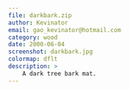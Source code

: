 ```yaml
---
file: darkbark.zip
author: Kevinator
email: gao_kevinator@hotmail.com
category: wood
date: 2000-06-04
screenshot: darkbark.jpg
colormap: dflt
description: >
    A dark tree bark mat.
---
```

